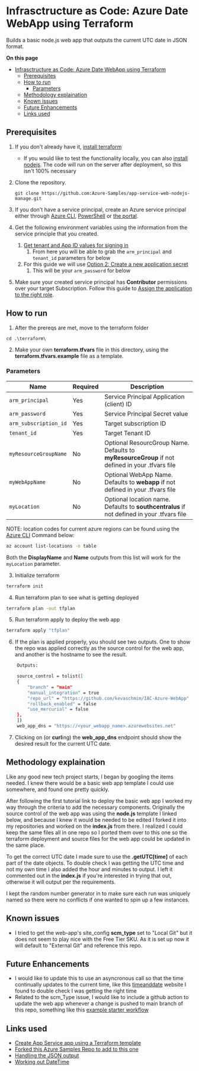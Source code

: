 # Infrasctructure as Code: Azure Date WebApp using Terraform

Builds a basic node.js web app that outputs the current UTC date in JSON format. 

**On this page**

- [Infrasctructure as Code: Azure Date WebApp using Terraform](#infrasctructure-as-code-azure-date-webapp-using-terraform)
  - [Prerequisites](#prerequisites)
  - [How to run](#how-to-run)
    - [Parameters](#parameters)
  - [Methodology explaination](#methodology-explaination)
  - [Known issues](#known-issues)
  - [Future Enhancements](#future-enhancements)
  - [Links used](#links-used)

## Prerequisites

1. If you don't already have it, [install terraform](https://www.terraform.io/downloads.html)
   - If you would like to test the functionality locally, you can also [install nodejs](https://nodejs.org/en/download/). The code will run on the server after deployment, so this isn't 100% necessary

2. Clone the repository.

    ```git bash
    git clone https://github.com:Azure-Samples/app-service-web-nodejs-manage.git
    ```

3. If you don't have a service principal, create an Azure service principal either through
    [Azure CLI](https://azure.microsoft.com/documentation/articles/resource-group-authenticate-service-principal-cli/),
    [PowerShell](https://azure.microsoft.com/documentation/articles/resource-group-authenticate-service-principal/)
    or [the portal](https://azure.microsoft.com/documentation/articles/resource-group-create-service-principal-portal/).

4. Get the following environment variables using the information from the service principle that you created.
   1. [Get tenant and App ID values for signing in](https://docs.microsoft.com/en-us/azure/active-directory/develop/howto-create-service-principal-portal#get-tenant-and-app-id-values-for-signing-in)
      1. From here you will be able to grab the `arm_principal` and `tenant_id` parameters for below
   2. For this guide we will use [Option 2: Create a new application secret](https://docs.microsoft.com/en-us/azure/active-directory/develop/howto-create-service-principal-portal#option-2-create-a-new-application-secret)
      1. This will be your `arm_password` for below
5. Make sure your created service principal has **Contributor** permissions over your target Subscription. Follow this guide to [Assign the application to the right role](https://docs.microsoft.com/en-us/azure/active-directory/develop/howto-create-service-principal-portal#assign-a-role-to-the-application).

## How to run

1. After the prereqs are met, move to the terraform folder

```git bash
cd .\terraform\
```

2. Make your own **terraform.tfvars** file in this directory, using the **terraform.tfvars.example** file as a template.

### Parameters

| Name                  |Required| Description                               |
| ----------------------|--------|-------------------------------------------|
| `arm_principal`       | Yes    | Service Principal Application (client) ID |
| `arm_password`        | Yes    | Service Principal Secret value            |
| `arm_subscription_id` | Yes    | Target subscription ID                    |  
| `tenant_id`           | Yes    | Target Tenant ID                          |
| `myResourceGroupName` | No     | Optional ResourcGroup Name. Defaults to **myResourceGroup** if not defined in your .tfvars file |
| `myWebAppName`        | No     | Optional WebApp Name. Defaults to **webapp** if not defined in your .tfvars file |
| `myLocation`          | No     | Optional location name. Defaults to **southcentralus** if not defined in your .tfvars file |

NOTE: location codes for current azure regions can be found using the [Azure CLI](https://docs.microsoft.com/en-us/cli/azure/install-azure-cli) Command below:

```bash
az account list-locations -o table
```

Both the **DisplayName** and **Name** outputs from this list will work for the `myLocation` parameter.

3. Initialize terraform

```bash
terraform init
```

4. Run terraform plan to see what is getting deployed

```bash
terraform plan -out tfplan
```

5. Run terraform apply to deploy the web app

```bash
terraform apply "tfplan"
```

6. If the plan is applied properly, you should see two outputs. One to show the repo was applied correctly as the source control for the web app, and another is the hostname to see the result.

```bash
    Outputs:

    source_control = tolist([
    {
        "branch" = "main"
        "manual_integration" = true
        "repo_url" = "https://github.com/kevaschmim/IAC-Azure-WebApp"
        "rollback_enabled" = false
        "use_mercurial" = false
    },
    ])
    web_app_dns = "https://<your_webapp_name>.azurewebsites.net"
```

7. Clicking on (or **curl**ing) the **web_app_dns** endpoint should show the desired result for the current UTC date.

## Methodology explaination

Like any good new tech project starts, I began by googling the items needed. I knew there would be a basic web app template I could use somewhere, and found one pretty quickly.

After following the first tutorial link to deploy the basic web app I worked my way through the criteria to add the necessary components. Originally the source control of the web app was using the **node.js** template I linked below, and because I knew it would be needed to be edited I forked it into my repositories and worked on the **index.js** from there. I realized I could keep the same files all in one repo so I ported them over to this one so the terraform deployment and source files for the web app could be updated in the same place.

 To get the correct UTC date I made sure to use the **.getUTC[time]** of each part of the date objects. To double check I was getting the UTC time and not my own time I also added the hour and minutes to output. I left it commented out in the **index.js** if you're interested in trying that out, otherwise it will output per the requirements.  

 I kept the random number generator in to make sure each run was uniquely named so there were no conflicts if one wanted to spin up a few instances.

## Known issues

- I tried to get the web-app's site_config **scm_type** set to "Local Git" but it does not seem to play nice with the Free Tier SKU. As it is set up now it will default to "External Git" and reference this repo.

## Future Enhancements

- I would like to update this to use an asyncronous call so that the time continually updates to the current time, like this [timeanddate](https://www.timeanddate.com/worldclock/timezone/utc) website I found to double check I was getting the right time
- Related to the scm_Type issue, I would like to include a github action to update the web app whenever a change is pushed to main branch of this repo, something like this [example starter workflow](https://github.com/actions/starter-workflows/blob/1d8891efc2151b2290b1d93e8489f9b1f41bd047/deployments/azure.yml)

## Links used

- [Create App Service app using a Terraform template](https://docs.microsoft.com/en-us/azure/app-service/provision-resource-terraform)
- [Forked this Azure Samples Repo to add to this one](https://github.com/Azure-Samples/nodejs-docs-hello-world)
- [Handling the JSON output](https://stackoverflow.com/questions/19696240/proper-way-to-return-json-using-node-or-express)
- [Working out DateTime](https://websolutionstuff.com/post/how-to-get-current-date-and-time-in-node-js)
